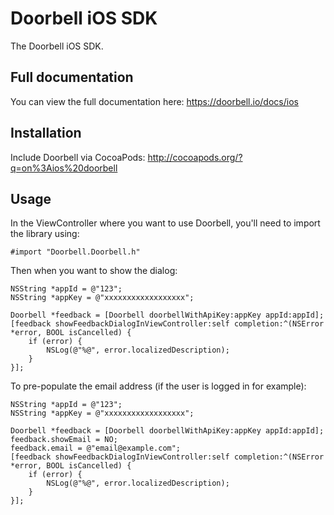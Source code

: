 # Doorbell iOS SDK

The Doorbell iOS SDK.

## Full documentation

You can view the full documentation here: https://doorbell.io/docs/ios

## Installation

Include Doorbell via CocoaPods: http://cocoapods.org/?q=on%3Aios%20doorbell

## Usage

In the ViewController where you want to use Doorbell, you'll need to import the library using:

```objc
#import "Doorbell.Doorbell.h"
```

Then when you want to show the dialog:

```objc
NSString *appId = @"123";
NSString *appKey = @"xxxxxxxxxxxxxxxxxx";

Doorbell *feedback = [Doorbell doorbellWithApiKey:appKey appId:appId];
[feedback showFeedbackDialogInViewController:self completion:^(NSError *error, BOOL isCancelled) {
    if (error) {
        NSLog(@"%@", error.localizedDescription);
    }
}];
```

To pre-populate the email address (if the user is logged in for example):

```objc
NSString *appId = @"123";
NSString *appKey = @"xxxxxxxxxxxxxxxxxx";

Doorbell *feedback = [Doorbell doorbellWithApiKey:appKey appId:appId];
feedback.showEmail = NO;
feedback.email = @"email@example.com";
[feedback showFeedbackDialogInViewController:self completion:^(NSError *error, BOOL isCancelled) {
    if (error) {
        NSLog(@"%@", error.localizedDescription);
    }
}];
```
